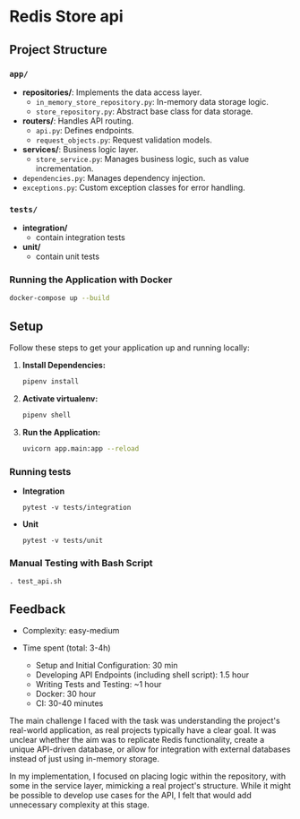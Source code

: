 # Redis Store api

## Project Structure

### `app/`
- **repositories/**: Implements the data access layer.
  - `in_memory_store_repository.py`: In-memory data storage logic.
  - `store_repository.py`: Abstract base class for data storage.
- **routers/**: Handles API routing.
  - `api.py`: Defines endpoints.
  - `request_objects.py`: Request validation models.
- **services/**: Business logic layer.
  - `store_service.py`: Manages business logic, such as value incrementation.
- `dependencies.py`: Manages dependency injection.
- `exceptions.py`: Custom exception classes for error handling.

### `tests/`
- **integration/**
  - contain integration tests
- **unit/**
  - contain unit tests

### Running the Application with Docker

```bash
docker-compose up --build
```

## Setup

Follow these steps to get your application up and running locally:

1. **Install Dependencies:**

   ```bash
   pipenv install
   ```
2. **Activate virtualenv:**
    ```bash
   pipenv shell
   ```

3. **Run the Application:**
    ```bash
   uvicorn app.main:app --reload
   ```

### Running tests
 - **Integration**
    ```
    pytest -v tests/integration
    ```
 - **Unit**
    ```
    pytest -v tests/unit
   ```

### Manual Testing with Bash Script

``. test_api.sh``

## Feedback
 - Complexity: easy-medium

 - Time spent (total: 3-4h)
    - Setup and Initial Configuration: 30 min
    - Developing API Endpoints (including shell script): 1.5 hour
    - Writing Tests and Testing: ~1 hour
    - Docker: 30 hour
    - CI: 30-40 minutes
 
 The main challenge I faced with the task was understanding the project's real-world application, as real projects typically have a clear goal. It was unclear whether the aim was to replicate Redis functionality, create a unique API-driven database, or allow for integration with external databases instead of just using in-memory storage.

 In my implementation, I focused on placing logic within the repository, with some in the service layer, mimicking a real project's structure. While it might be possible to develop use cases for the API, I felt that would add unnecessary complexity at this stage.
